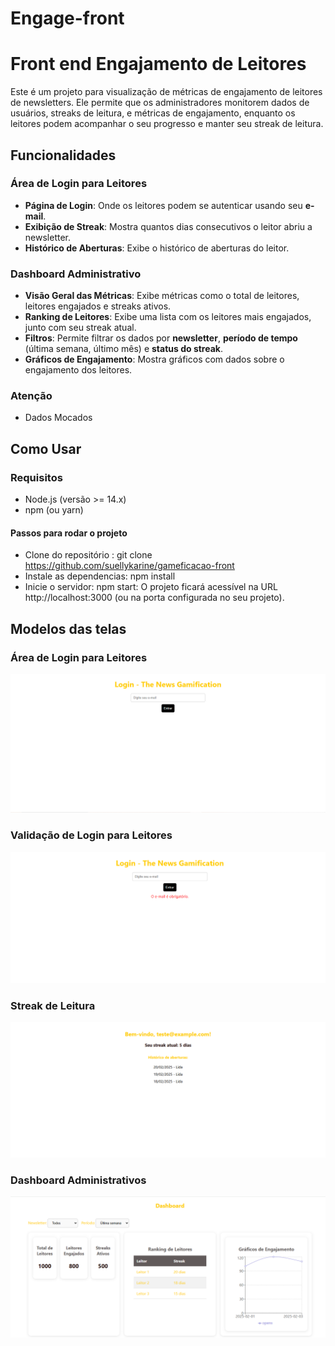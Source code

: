 
# Engage-front

# Front end Engajamento de Leitores

Este é um projeto para visualização de métricas de engajamento de leitores de newsletters. Ele permite que os administradores monitorem dados de usuários, streaks de leitura, e métricas de engajamento, enquanto os leitores podem acompanhar o seu progresso e manter seu streak de leitura.

## Funcionalidades

### **Área de Login para Leitores**

- **Página de Login**: Onde os leitores podem se autenticar usando seu **e-mail**.
- **Exibição de Streak**: Mostra quantos dias consecutivos o leitor abriu a newsletter.
- **Histórico de Aberturas**: Exibe o histórico de aberturas do leitor.

### **Dashboard Administrativo**

- **Visão Geral das Métricas**: Exibe métricas como o total de leitores, leitores engajados e streaks ativos.
- **Ranking de Leitores**: Exibe uma lista com os leitores mais engajados, junto com seu streak atual.
- **Filtros**: Permite filtrar os dados por **newsletter**, **período de tempo** (última semana, último mês) e **status do streak**.
- **Gráficos de Engajamento**: Mostra gráficos com dados sobre o engajamento dos leitores.

### Atenção

- Dados Mocados

## Como Usar

### Requisitos

- Node.js (versão >= 14.x)
- npm (ou yarn)

#### Passos para rodar o projeto

- Clone do repositório : git clone https://github.com/suellykarine/gameficacao-front
- Instale as dependencias: npm install
- Inicie o servidor: npm start: O projeto ficará acessível na URL http://localhost:3000 (ou na porta configurada no seu projeto).

## Modelos das telas

### **Área de Login para Leitores**

![Login](./public/login.png)

### **Validação de Login para Leitores**

![Validação](./public/validacao.png)

### **Streak de Leitura**

![Métricas](./public/streak.png)

### **Dashboard Administrativos**

![Dashboard](./public/dash.png)

